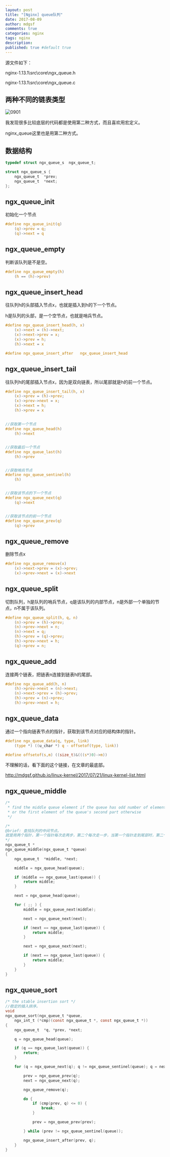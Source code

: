 ```yaml
---
layout: post
title: "[Nginx] queue队列"
date: 2017-08-09
author: mdgsf
comments: true
categories: nginx
tags: nginx
description:
published: true #default true
---
```


源文件如下：

nginx-1.13.1\src\core\ngx_queue.h

nginx-1.13.1\src\core\ngx_queue.c


## 两种不同的链表类型

<img src="{{ site.url }}/images/2017/08/0901.png" alt="0901" />

我发现很多比较底层的代码都是使用第二种方式，而且喜欢用宏定义。

nginx_queue这里也是用第二种方式。

## 数据结构

```c
typedef struct ngx_queue_s  ngx_queue_t;

struct ngx_queue_s {
    ngx_queue_t  *prev;
    ngx_queue_t  *next;
};
```

## ngx_queue_init

初始化一个节点

```c
#define ngx_queue_init(q)                                                     \
    (q)->prev = q;                                                            \
    (q)->next = q
```

## ngx_queue_empty

判断该队列是不是空。

```c
#define ngx_queue_empty(h)                                                    \
    (h == (h)->prev)
```


## ngx_queue_insert_head

往队列h的头部插入节点x，也就是插入到h的下一个节点。

h是队列的头部，是一个空节点，也就是哨兵节点。

```c
#define ngx_queue_insert_head(h, x)                                           \
    (x)->next = (h)->next;                                                    \
    (x)->next->prev = x;                                                      \
    (x)->prev = h;                                                            \
    (h)->next = x

#define ngx_queue_insert_after   ngx_queue_insert_head
```


## ngx_queue_insert_tail

往队列h的尾部插入节点x，因为是双向链表，所以尾部就是h的前一个节点。

```c
#define ngx_queue_insert_tail(h, x)                                           \
    (x)->prev = (h)->prev;                                                    \
    (x)->prev->next = x;                                                      \
    (x)->next = h;                                                            \
    (h)->prev = x
```

## 

```c
//获取第一个节点
#define ngx_queue_head(h)                                                     \
    (h)->next


//获取最后一个节点
#define ngx_queue_last(h)                                                     \
    (h)->prev


//获取哨兵节点
#define ngx_queue_sentinel(h)                                                 \
    (h)


//获取该节点的下一个节点
#define ngx_queue_next(q)                                                     \
    (q)->next


//获取该节点的前一个节点
#define ngx_queue_prev(q)                                                     \
    (q)->prev
```


## ngx_queue_remove

删除节点x

```c
#define ngx_queue_remove(x)                                                   \
    (x)->next->prev = (x)->prev;                                              \
    (x)->prev->next = (x)->next
```


## ngx_queue_split

切割队列，h是队列的哨兵节点，q是该队列的内部节点，n是外部一个单独的节点，n不属于该队列。

```c
#define ngx_queue_split(h, q, n)                                              \
    (n)->prev = (h)->prev;                                                    \
    (n)->prev->next = n;                                                      \
    (n)->next = q;                                                            \
    (h)->prev = (q)->prev;                                                    \
    (h)->prev->next = h;                                                      \
    (q)->prev = n;
```


## ngx_queue_add

连接两个链表，把链表n连接到链表h的尾部。

```c
#define ngx_queue_add(h, n)                                                   \
    (h)->prev->next = (n)->next;                                              \
    (n)->next->prev = (h)->prev;                                              \
    (h)->prev = (n)->prev;                                                    \
    (h)->prev->next = h;
```


## ngx_queue_data

通过一个指向链表节点的指针，获取到该节点对应的结构体的指针。

```c
#define ngx_queue_data(q, type, link)                                         \
    (type *) ((u_char *) q - offsetof(type, link))

#define offsetof(s,m) ((size_t)&(((s*)0)->m))
```

不理解的话，看下面的这个链接，在文章的最底部。

<a href="http://mdgsf.github.io/linux-kernel/2017/07/21/linux-kernel-list.html" target="_blank">http://mdgsf.github.io/linux-kernel/2017/07/21/linux-kernel-list.html</a>


## ngx_queue_middle

```c
/*
 * find the middle queue element if the queue has odd number of elements
 * or the first element of the queue's second part otherwise
 */

/*
@brief: 查找队列的中间节点。
就是用两个指针，第一个指针每次走两步，第二个每次走一步，当第一个指针走到尾部时，第二个指针就是中间节点。
*/
ngx_queue_t *
ngx_queue_middle(ngx_queue_t *queue)
{
    ngx_queue_t  *middle, *next;

    middle = ngx_queue_head(queue);

    if (middle == ngx_queue_last(queue)) {
        return middle;
    }

    next = ngx_queue_head(queue);

    for ( ;; ) {
        middle = ngx_queue_next(middle);

        next = ngx_queue_next(next);

        if (next == ngx_queue_last(queue)) {
            return middle;
        }

        next = ngx_queue_next(next);

        if (next == ngx_queue_last(queue)) {
            return middle;
        }
    }
}
```



## ngx_queue_sort

```c
/* the stable insertion sort */
//稳定的插入排序。
void
ngx_queue_sort(ngx_queue_t *queue,
    ngx_int_t (*cmp)(const ngx_queue_t *, const ngx_queue_t *))
{
    ngx_queue_t  *q, *prev, *next;

    q = ngx_queue_head(queue);

    if (q == ngx_queue_last(queue)) {
        return;
    }

    for (q = ngx_queue_next(q); q != ngx_queue_sentinel(queue); q = next) {

        prev = ngx_queue_prev(q);
        next = ngx_queue_next(q);

        ngx_queue_remove(q);

        do {
            if (cmp(prev, q) <= 0) {
                break;
            }

            prev = ngx_queue_prev(prev);

        } while (prev != ngx_queue_sentinel(queue));

        ngx_queue_insert_after(prev, q);
    }
}
```





